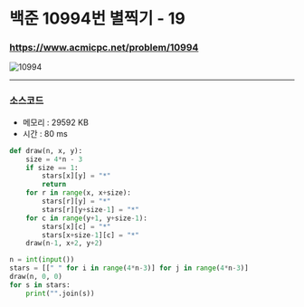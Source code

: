 백준 10994번 별찍기 - 19
===========================

### <https://www.acmicpc.net/problem/10994>
![10994](https://user-images.githubusercontent.com/83554018/148671768-323d9642-afe7-4b11-9d68-511b0ab0d96d.png)

<hr>

### 소스코드
+ 메모리 : 29592 KB
+ 시간 : 80 ms
```python
def draw(n, x, y):
    size = 4*n - 3
    if size == 1:
        stars[x][y] = "*"
        return
    for r in range(x, x+size):
        stars[r][y] = "*"
        stars[r][y+size-1] = "*"
    for c in range(y+1, y+size-1):
        stars[x][c] = "*"
        stars[x+size-1][c] = "*"
    draw(n-1, x+2, y+2)

n = int(input())
stars = [[" " for i in range(4*n-3)] for j in range(4*n-3)]
draw(n, 0, 0)
for s in stars:
    print("".join(s))
```

